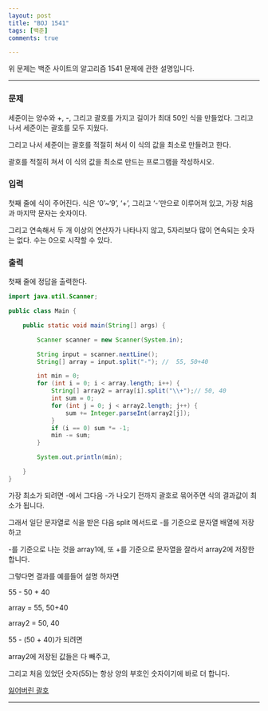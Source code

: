 ```yaml
---
layout: post
title: "BOJ 1541"
tags: [백준]
comments: true

---
```


위 문제는 백준 사이트의 알고리즘 1541 문제에 관한 설명입니다.<br>

---

### 문제

세준이는 양수와 +, -, 그리고 괄호를 가지고 길이가 최대 50인 식을 만들었다. 그리고 나서 세준이는 괄호를 모두 지웠다.

그리고 나서 세준이는 괄호를 적절히 쳐서 이 식의 값을 최소로 만들려고 한다.

괄호를 적절히 쳐서 이 식의 값을 최소로 만드는 프로그램을 작성하시오.

### 입력

첫째 줄에 식이 주어진다. 식은 ‘0’~‘9’, ‘+’, 그리고 ‘-’만으로 이루어져 있고, 가장 처음과 마지막 문자는 숫자이다.

그리고 연속해서 두 개 이상의 연산자가 나타나지 않고, 5자리보다 많이 연속되는 숫자는 없다. 수는 0으로 시작할 수 있다.

### 출력

첫째 줄에 정답을 출력한다.

```java
import java.util.Scanner;

public class Main {

    public static void main(String[] args) {

        Scanner scanner = new Scanner(System.in);

        String input = scanner.nextLine();
        String[] array = input.split("-"); //  55, 50+40

        int min = 0;
        for (int i = 0; i < array.length; i++) {
            String[] array2 = array[i].split("\\+");// 50, 40
            int sum = 0;
            for (int j = 0; j < array2.length; j++) {
                sum += Integer.parseInt(array2[j]);
            }
            if (i == 0) sum *= -1;
            min -= sum;
        }

        System.out.println(min);

    }
}

```

가장 최소가 되려면 -에서 그다음 -가 나오기 전까지 괄호로 묶어주면 식의 결과값이 최소가 됩니다.

그래서 일단 문자열로 식을 받은 다음 split 메서드로 -를 기준으로 문자열 배열에 저장하고

-를 기준으로 나눈 것을 array1에, 또 +를 기준으로 문자열을 잘라서 array2에 저장한 합니다.

그렇다면 결과를 예를들어 설명 하자면

55 - 50 + 40

array = 55, 50+40

array2 = 50, 40

55 - (50 + 40)가 되려면

array2에 저장된 값들은 다 빼주고,

그리고 처음 있었던 숫자(55)는 항상 양의 부호인 숫자이기에 바로 더 합니다.

<a href="https://www.acmicpc.net/problem/1541">잃어버린 괄호</a>

---
